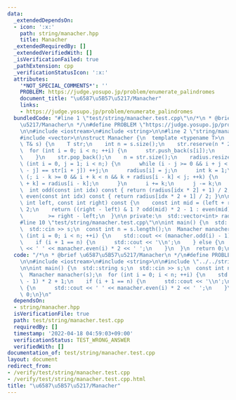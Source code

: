 ```yaml
---
data:
  _extendedDependsOn:
  - icon: ':x:'
    path: string/manacher.hpp
    title: Manacher
  _extendedRequiredBy: []
  _extendedVerifiedWith: []
  _isVerificationFailed: true
  _pathExtension: cpp
  _verificationStatusIcon: ':x:'
  attributes:
    '*NOT_SPECIAL_COMMENTS*': ''
    PROBLEM: https://judge.yosupo.jp/problem/enumerate_palindromes
    document_title: "\u6587\u5B57\u5217/Manacher"
    links:
    - https://judge.yosupo.jp/problem/enumerate_palindromes
  bundledCode: "#line 1 \"test/string/manacher.test.cpp\"\n/*\n * @brief \u6587\u5B57\
    \u5217/Manacher\n */\n#define PROBLEM \"https://judge.yosupo.jp/problem/enumerate_palindromes\"\
    \n\n#include <iostream>\n#include <string>\n\n#line 2 \"string/manacher.hpp\"\n\
    #include <vector>\n\nstruct Manacher {\n  template <typename T>\n  explicit Manacher(const\
    \ T& s) {\n    T str;\n    int n = s.size();\n    str.reserve(n * 2 + 1);\n  \
    \  for (int i = 0; i < n; ++i) {\n      str.push_back(s[i]);\n      str.push_back('$');\n\
    \    }\n    str.pop_back();\n    n = str.size();\n    radius.resize(n);\n    for\
    \ (int i = 0, j = 1; i < n;) {\n      while (i - j >= 0 && i + j < n && str[i\
    \ - j] == str[i + j]) ++j;\n      radius[i] = j;\n      int k = 1;\n      for\
    \ (; i - k >= 0 && i + k < n && k + radius[i - k] < j; ++k) {\n        radius[i\
    \ + k] = radius[i - k];\n      }\n      i += k;\n      j -= k;\n    }\n  }\n\n\
    \  int odd(const int idx) const { return (radius[idx * 2] + 1) / 2; }\n\n  int\
    \ even(const int idx) const { return radius[idx * 2 + 1] / 2; }\n\n  bool is_palindrome(const\
    \ int left, const int right) const {\n    const int mid = (left + right - 1) /\
    \ 2;\n    return ((right - left) & 1 ? odd(mid) * 2 - 1 : even(mid) * 2)\n   \
    \        >= right - left;\n  }\n\n private:\n  std::vector<int> radius;\n};\n\
    #line 10 \"test/string/manacher.test.cpp\"\n\nint main() {\n  std::string s;\n\
    \  std::cin >> s;\n  const int n = s.length();\n  Manacher manacher(s);\n  for\
    \ (int i = 0; i < n; ++i) {\n    std::cout << (manacher.odd(i) - 1) * 2 + 1;\n\
    \    if (i + 1 == n) {\n      std::cout << '\\n';\n    } else {\n      std::cout\
    \ << ' ' << manacher.even(i) * 2 << ' ';\n    }\n  }\n  return 0;\n}\n"
  code: "/*\n * @brief \u6587\u5B57\u5217/Manacher\n */\n#define PROBLEM \"https://judge.yosupo.jp/problem/enumerate_palindromes\"\
    \n\n#include <iostream>\n#include <string>\n\n#include \"../../string/manacher.hpp\"\
    \n\nint main() {\n  std::string s;\n  std::cin >> s;\n  const int n = s.length();\n\
    \  Manacher manacher(s);\n  for (int i = 0; i < n; ++i) {\n    std::cout << (manacher.odd(i)\
    \ - 1) * 2 + 1;\n    if (i + 1 == n) {\n      std::cout << '\\n';\n    } else\
    \ {\n      std::cout << ' ' << manacher.even(i) * 2 << ' ';\n    }\n  }\n  return\
    \ 0;\n}\n"
  dependsOn:
  - string/manacher.hpp
  isVerificationFile: true
  path: test/string/manacher.test.cpp
  requiredBy: []
  timestamp: '2022-04-18 04:59:03+09:00'
  verificationStatus: TEST_WRONG_ANSWER
  verifiedWith: []
documentation_of: test/string/manacher.test.cpp
layout: document
redirect_from:
- /verify/test/string/manacher.test.cpp
- /verify/test/string/manacher.test.cpp.html
title: "\u6587\u5B57\u5217/Manacher"
---
```

